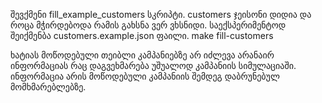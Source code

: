 შევქმენი fill_example_customers სკრიპტი. customers ჯეისონი დიდია და როცა მჭირდებოდა რამის გახსნა ვერ ვხსნიდი. საექსპერიმენტოდ შეიქმენბა customers.example.json ფაილი. make fill-customers

ხატიას მოწოდებული თეიბლი კამპანიებზე არ იძლევა არანაირ ინფორმაციას რაც დაგვეხმარება უშუალოდ კამპანიის სიმულაციაში. ინფორმაცია არის მოწოდებული კამპანიის შემდეგ დაბრუნებულ მომხმარებლებზე.
